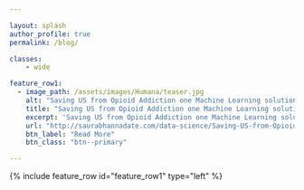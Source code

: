 ```yaml
---

layout: splash
author_profile: true
permalink: /blog/

classes:
    - wide

feature_row1:
  - image_path: /assets/images/Humana/teaser.jpg
    alt: "Saving US from Opioid Addiction one Machine Learning solution at a time"
    title: "Saving US from Opioid Addiction one Machine Learning solution at a time"
    excerpt: 'Saving US from Opioid Addiction one Machine Learning solution at a time'
    url: "http://saurabhannadate.com/data-science/Saving-US-from-Opioid-Addiction-one-Machine-Learning-solution-at-a-time/"
    btn_label: "Read More"
    btn_class: "btn--primary"

---
```


{% include feature_row id="feature_row1" type="left" %}